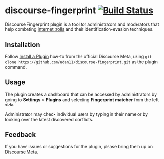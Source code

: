 # discourse-fingerprint [![Build Status](https://travis-ci.org/udan11/discourse-fingerprint.svg?branch=master)](https://travis-ci.org/udan11/discourse-fingerprint)

Discourse Fingerprint plugin is a tool for administrators and moderators that
help combating [internet trolls](https://en.wikipedia.org/wiki/Internet_troll)
and their identification-evasion techniques.

## Installation

Follow [Install a Plugin](https://meta.discourse.org/t/install-a-plugin/19157)
how-to from the official Discourse Meta, using `git clone https://github.com/udan11/discourse-fingerprint.git`
as the plugin command.

## Usage

The plugin creates a dashboard that can be accessed by administrators by going
to **Settings** > **Plugins** and selecting **Fingerprint matcher** from the
left side.

Administrator may check individual users by typing in their name or by looking
over the latest discovered conflicts.

## Feedback

If you have issues or suggestions for the plugin, please bring them up on
[Discourse Meta](https://meta.discourse.org).
